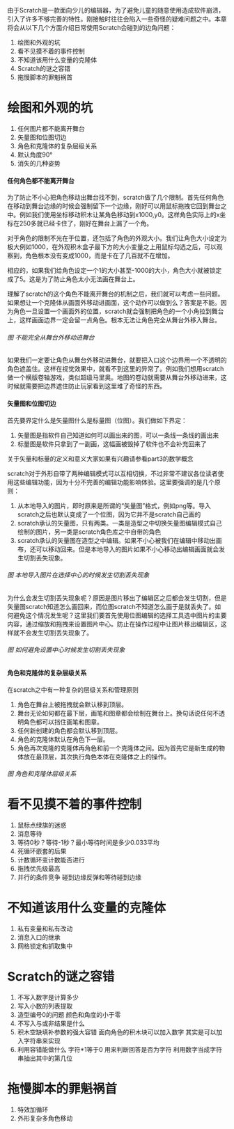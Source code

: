 由于Scratch是一款面向少儿的编辑器，为了避免儿童的随意使用造成软件崩溃，引入了许多不够完善的特性。刚接触时往往会陷入一些奇怪的疑难问题之中。本章将会从以下几个方面介绍日常使用Scratch会碰到的边角问题：

1. 绘图和外观的坑
2. 看不见摸不着的事件控制
3. 不知道该用什么变量的克隆体
4. Scratch的谜之容错
5. 拖慢脚本的罪魁祸首

# 绘图和外观的坑

1. 任何图片都不能离开舞台
2. 矢量图和位图切边
3. 角色和克隆体的复杂层级关系
4. 默认角度90°
5. 消失的几种姿势

#### 任何角色都不能离开舞台

为了防止不小心把角色移动出舞台找不到，scratch做了几个限制。首先任何角色在移动到舞台边缘的时候会强制留下一个边缘，刚好可以用鼠标拖拽它回到舞台之中。例如我们使用坐标移动积木让某角色移动到x1000,y0。这样角色实际上的x坐标在250多就已经卡住了，刚好在舞台上漏了一个角。

对于角色的限制不光在于位置，还包括了角色的外观大小。我们让角色大小设定为极大例如1000，在外观积木盒子最下方的大小变量之上用鼠标勾选之后，可以观察到，角色根本没有变成1000，而是卡在了几百就不在增加。

相应的，如果我们给角色设定一个1的大小甚至-1000的大小，角色大小就被锁定成了5。这是为了防止角色太小无法画在舞台上。

理解了scratch的这个角色不能离开舞台的机制之后，我们就可以考虑一些问题。如果想让一个克隆体从画面外移动进画面，这个动作可以做到么？答案是不能。因为角色一旦设置一个画面外的位置，scratch就会强制把角色的一个小角拉到舞台上，这样画面边界一定会留一点角色。根本无法让角色完全从舞台外移入舞台。

###### 图 不能完全从舞台外移动进舞台

如果我们一定要让角色从舞台外移动进舞台，就要把入口这个边界用一个不透明的角色遮盖住。这样在视觉效果中，就看不到这里的异常了。例如我们想用scratch做一个横版卷轴游戏，类似超级马里奥。地图的卷动就需要从舞台外移动进来，这时候就需要把边界遮住防止玩家看到这里堆了奇怪的东西。

#### 矢量图和位图切边

首先要界定什么是矢量图什么是标量图（位图）。我们做如下界定：

1. 矢量图是指软件自己知道如何可以画出来的图，可以一条线一条线的画出来
2. 标量图是软件只拿到了一副画，这幅画被毁掉了软件也不会补充回来了

关于矢量和标量的定义和意义大家如果有兴趣请参看part3的数学概念

scratch对于外形自带了两种编辑模式可以互相切换，不过非常不建议各位读者使用这些编辑功能，因为十分不完善的编辑功能影响体验。这里要强调的是几个原则：

1. 从本地导入的图片，即时原来是所谓的“矢量图”格式，例如png等。导入scratch之后也默认变成了一个位图，因为它并不是scratch自己画的
2. scratch承认的矢量图，只有两类。一类是造型之中切换矢量图编辑模式自己绘制的图片，另一类是scratch角色库之中自带的角色
3. scratch承认的矢量图在造型之中编辑。如果不小心被我们在编辑中移动出画布，还可以移动回来。但是本地导入的图片如果不小心移动出编辑画面就会发生切割丢失现象。


###### 图 本地导入图片在选择中心的时候发生切割丢失现象

为什么会发生切割丢失现象呢？原因是图片移出了编辑区之后都会发生切割，但是矢量图scratch知道怎么画回来，而位图scratch不知道怎么画于是就丢失了。如何避免这个情况发生呢？这里我们要首先使用位图编辑的选择工具选中图片的主要内容，通过缩放和拖拽来设置图片中心。防止在操作过程中让图片移出编辑区，这样就不会发生切割丢失现象了。

###### 图 如何避免设置中心时候发生切割丢失现象

#### 角色和克隆体的复杂层级关系

在scratch之中有一种复杂的层级关系和管理原则

1. 角色在舞台上被拖拽就会默认移到顶层。
2. 舞台无论如何都在最下层，画笔和图章都会绘制在舞台上。换句话说任何不透明角色都可以挡住画笔和图章。
3. 任何新创建的角色都会默认移到顶层。
4. 角色的克隆体默认在角色下一层。
5. 角色再次克隆的克隆体再角色和前一个克隆体之间。因为首先它是新生成的物体放在最顶层，其次执行角色本体在克隆体之上的操作。

###### 图 角色和克隆体层级关系



# 看不见摸不着的事件控制

1. 鼠标点绿旗的迷惑
2. 消息等待
3. 等待0秒？等待-1秒？最小等待时间是多少0.033平均
4. 死循环嵌套的后果
5. 计数循环变计数能否进行
6. 拖拽优先级最高
7. 并行的条件竞争 碰到边缘反弹和等待碰到边缘


# 不知道该用什么变量的克隆体

1. 私有变量和私有改动
2. 消息入口的继承
3. 网格锁定和抓取集中



# Scratch的谜之容错

1. 不写入数字是计算多少
2. 写入小数的列表提取
3. 造型编号0的问题 颜色和角度的小于零
2. 不写入与或非结果是什么
4. 积木空缺填补参数的强大容错 面向角色的积木块可以加入数字 其实是可以加入字符串来实现
3. 利用容错能做什么 字符*1等于0 用来判断回答是否为字符 利用数字当成字符串抽出其中的第几位


# 拖慢脚本的罪魁祸首

1. 特效加循环
2. 外形复杂多角色移动






